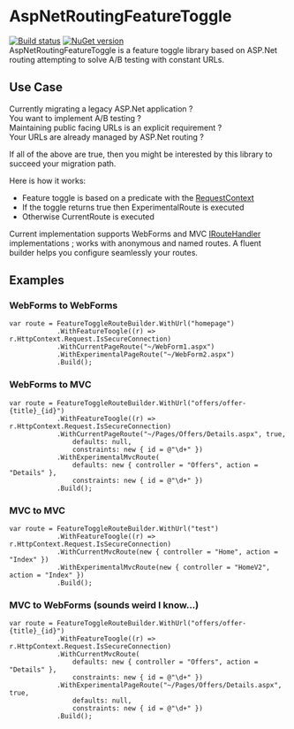 # AspNetRoutingFeatureToggle
[![Build status](https://ci.appveyor.com/api/projects/status/gwb3vj9obv6i2te5/branch/master?svg=true)](https://ci.appveyor.com/project/ogaudefroy/aspnetroutingfeaturetoggle/branch/master)  [![NuGet version](https://badge.fury.io/nu/AspNetRoutingFeatureToggle.svg)](https://badge.fury.io/nu/AspNetRoutingFeatureToggle)  
AspNetRoutingFeatureToggle is a feature toggle library based on ASP.Net routing attempting to solve A/B testing with constant URLs.

## Use Case
Currently migrating a legacy ASP.Net application ?  
You want to implement A/B testing ?  
Maintaining public facing URLs is an explicit requirement ?  
Your URLs are already managed by ASP.Net routing ?

If all of the above are true, then you might be interested by this library to succeed your migration path.

Here is how it works: 

 - Feature toggle is based on a predicate with the [RequestContext](https://msdn.microsoft.com/en-us/library/system.web.routing.requestcontext%28v=vs.110%29.aspx) 
 - If the toggle returns true then ExperimentalRoute is executed
 - Otherwise CurrentRoute is executed
    

Current implementation supports WebForms and MVC [IRouteHandler](https://msdn.microsoft.com/fr-fr/library/system.web.routing.iroutehandler(v=vs.110).aspx) implementations ; works with anonymous and named routes.
A fluent builder helps you configure seamlessly your routes.

## Examples
### WebForms to WebForms

    var route = FeatureToggleRouteBuilder.WithUrl("homepage")
                .WithFeatureToogle((r) => r.HttpContext.Request.IsSecureConnection)
                .WithCurrentPageRoute("~/WebForm1.aspx")
                .WithExperimentalPageRoute("~/WebForm2.aspx")
                .Build();

### WebForms to MVC

    var route = FeatureToggleRouteBuilder.WithUrl("offers/offer-{title}_{id}")
                .WithFeatureToogle((r) => r.HttpContext.Request.IsSecureConnection)
                .WithCurrentPageRoute("~/Pages/Offers/Details.aspx", true, 
                    defaults: null, 
                    constraints: new { id = @"\d+" })
                .WithExperimentalMvcRoute(
                    defaults: new { controller = "Offers", action = "Details" }, 
                    constraints: new { id = @"\d+" })
                .Build();

### MVC to MVC

    var route = FeatureToggleRouteBuilder.WithUrl("test")
                .WithFeatureToogle((r) => r.HttpContext.Request.IsSecureConnection)
                .WithCurrentMvcRoute(new { controller = "Home", action = "Index" })
                .WithExperimentalMvcRoute(new { controller = "HomeV2", action = "Index" })
                .Build();

### MVC to WebForms (sounds weird I know...)

    var route = FeatureToggleRouteBuilder.WithUrl("offers/offer-{title}_{id}")
                .WithFeatureToogle((r) => r.HttpContext.Request.IsSecureConnection)
                .WithCurrentMvcRoute(
                    defaults: new { controller = "Offers", action = "Details" },
                    constraints: new { id = @"\d+" })
                .WithExperimentalPageRoute("~/Pages/Offers/Details.aspx", true,
                    defaults: null,
                    constraints: new { id = @"\d+" })                
                .Build();
